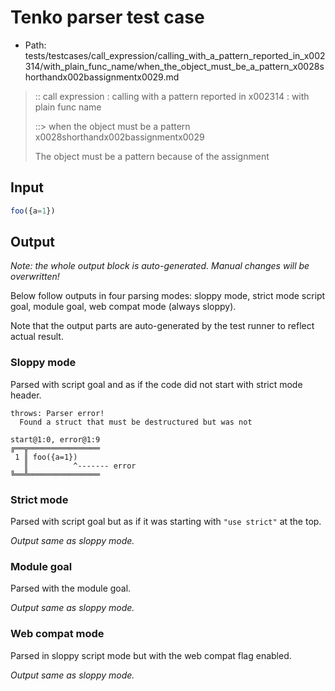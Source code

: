# Tenko parser test case

- Path: tests/testcases/call_expression/calling_with_a_pattern_reported_in_x002314/with_plain_func_name/when_the_object_must_be_a_pattern_x0028shorthandx002bassignmentx0029.md

> :: call expression : calling with a pattern reported in x002314 : with plain func name
>
> ::> when the object must be a pattern x0028shorthandx002bassignmentx0029
>
> The object must be a pattern because of the assignment

## Input

`````js
foo({a=1})
`````

## Output

_Note: the whole output block is auto-generated. Manual changes will be overwritten!_

Below follow outputs in four parsing modes: sloppy mode, strict mode script goal, module goal, web compat mode (always sloppy).

Note that the output parts are auto-generated by the test runner to reflect actual result.

### Sloppy mode

Parsed with script goal and as if the code did not start with strict mode header.

`````
throws: Parser error!
  Found a struct that must be destructured but was not

start@1:0, error@1:9
╔══╦════════════════
 1 ║ foo({a=1})
   ║          ^------- error
╚══╩════════════════

`````

### Strict mode

Parsed with script goal but as if it was starting with `"use strict"` at the top.

_Output same as sloppy mode._

### Module goal

Parsed with the module goal.

_Output same as sloppy mode._

### Web compat mode

Parsed in sloppy script mode but with the web compat flag enabled.

_Output same as sloppy mode._
